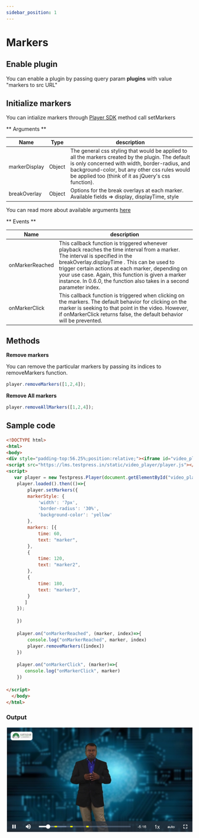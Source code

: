 ```yaml
---
sidebar_position: 1
---
```


# Markers

## Enable plugin

  You can enable a plugin by passing query param **plugins** with value "markers to src URL" 

## Initialize markers
 You can intialize markers through [Player SDK](../using-player-sdk.md) method call setMarkers

 ** Arguments ** 

| Name                            | Type         | description |
| -----------                     | -----------  | ----------- |
| markerDisplay                   | Object      |  	The general css styling that would be applied to all the markers created by the plugin. The default is only concerned with width, border-radius, and background-color, but any other css rules would be applied too (think of it as jQuery's css function). 
| breakOverlay                    | Object      | Options for the break overlays at each marker. Available fields => display, displayTime, style |

You can read more about available arguments [here](http://sampingchuang.com/videojs-markers)


 ** Events ** 

| Name                            | description |
| -----------                     | ----------- |
| onMarkerReached                 | This callback function is triggered whenever playback reaches the time interval from a marker. The interval is specified in the breakOverlay.displayTime . This can be used to trigger certain actions at each marker, depending on your use case. Again, this function is given a marker instance. In 0.6.0, the function also takes in a second parameter index. |
| onMarkerClick                   | This callback function is triggered when clicking on the markers. The default behavior for clicking on the marker is seeking to that point in the video. However, if onMarkerClick returns false, the default behavior will be prevented.  |


## Methods

**Remove markers**

You can remove the particular markers by passing its indices to removeMarkers function.

``` js
player.removeMarkers([1,2,4]);
```

**Remove All markers**

``` js
player.removeAllMarkers([1,2,4]);
```

## Sample code
``` html
<!DOCTYPE html>
<html>
<body>
<div style="padding-top:56.25%;position:relative;"><iframe id="video_player" src="https://lms.testpress.in/embed/cnwKtQwNmbG/?access_token=fb92ae61-5b1e-4822-a2e9-e402e07c3e5e&plugins=markers" style="border:0;max-width:100%;position:absolute;top:0;left:0;height:100%;width:100%;" allow="accelerometer; autoplay; clipboard-write; encrypted-media; gyroscope picture-in-picture" allowfullscreen="" frameborder="0"></iframe></div>
<script src="https://lms.testpress.in/static/video_player/player.js"></script>
<script>
   var player = new Testpress.Player(document.getElementById("video_player"));
    player.loaded().then(()=>{
    	player.setMarkers({
        markerStyle: {
            'width': '7px',
            'border-radius': '30%',
            'background-color': 'yellow'
        },
        markers: [{
            time: 60,
            text: "marker",
        },
        {
            time: 120,
            text: "marker2",
        },        
        {
            time: 180,
            text: "marker3",
        } 
       ]
    });
    
    })
 
    player.on("onMarkerReached", (marker, index)=>{
    	console.log("onMarkerReached", marker, index)
        player.removeMarkers([index])
    })
    
    player.on("onMarkerClick", (marker)=>{
       console.log("onMarkerClick", marker)
    })
       
</script>
  </body>
</html>
```

### Output


![Domain restriction form](../../img/markers_output.png)